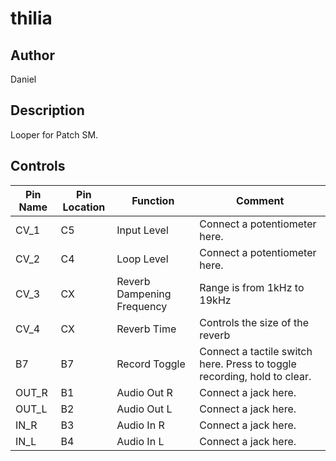 # thilia

## Author

Daniel

## Description
Looper for Patch SM.  

## Controls

| Pin Name | Pin Location | Function | Comment |
| --- | --- | --- | --- |
| CV_1 | C5 | Input Level | Connect a potentiometer here. |
| CV_2 | C4 | Loop Level | Connect a potentiometer here. |
| CV_3 | CX | Reverb Dampening Frequency | Range is from 1kHz to 19kHz |
| CV_4 | CX | Reverb Time | Controls the size of the reverb |
| B7 | B7 | Record Toggle |  Connect a tactile switch here. Press to toggle recording, hold to clear. |
| OUT_R | B1 | Audio Out R | Connect a jack here. |
| OUT_L | B2 | Audio Out L | Connect a jack here. |
| IN_R | B3 | Audio In R | Connect a jack here. |
| IN_L | B4 | Audio In L | Connect a jack here. |